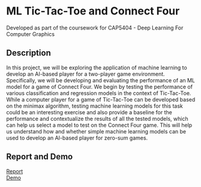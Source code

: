# ML Tic-Tac-Toe and Connect Four

Developed as part of the coursework for CAP5404 - Deep Learning For Computer Graphics

## Description

In this project, we will be exploring the application of machine learning to develop an AI-based player for a two-player game environment. Specifically, we will be developing and evaluating the performance of an ML model for a game of Connect Four. We begin by testing the performance of various classification and regression models in the context of Tic-Tac-Toe. While a computer player for a game of Tic-Tac-Toe can be developed based on the minimax algorithm, testing machine learning models for this task could be an interesting exercise and also provide a baseline for the performance and contextualize the results of all the tested models, which can help us select a model to test on the Connect Four game. This will help us understand how and whether simple machine learning models can be used to develop an AI-based player for zero-sum games.

## Report and Demo 
  
[Report](https://github.com/pranath-reddy/CAP5404-Project-1/blob/main/Report.pdf)  
[Demo](https://youtu.be/j1P7dRaNrMY)
